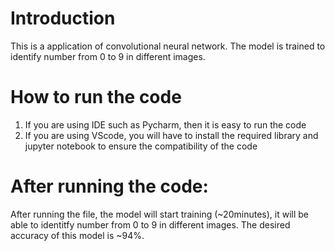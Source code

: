 # Introduction
This is a application of convolutional neural network. The model is trained to identify number from 0 to 9 in different images.

# How to run the code
1. If you are using IDE such as Pycharm, then it is easy to run the code
2. If you are using VScode, you will have to install the required library and jupyter notebook to ensure the compatibility of the code

# After running the code:
After running the file, the model will start training (~20minutes), it will be able to identitfy number from 0 to 9 in different images.
The desired accuracy of this model is ~94%.
